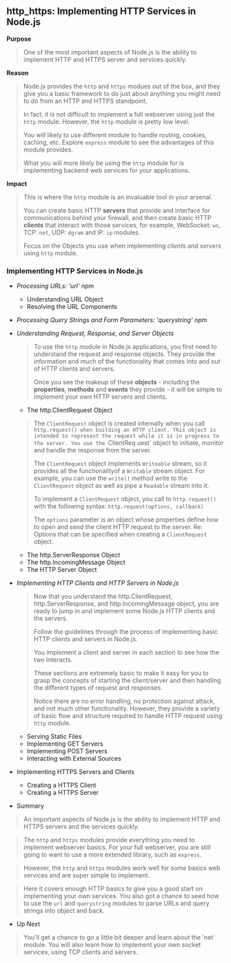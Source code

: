 ## http_https: Implementing HTTP Services in Node.js

**Purpose**
> One of the most important aspects of Node.js is the ability to implement HTTP and HTTPS server and services quickly.

**Reason**
> Node.js provides the `http` and `https` modues out of the box, and they give you a basic framework to do just about anything you might need to do from an HTTP and HTTPS standpoint.
>
> In fact, it is not difficult to implement a full webserver using just the `http` module. However, the `http` module is pretty low level.
>
> You will likely to use different module to handle routing, cookies, caching, etc. Explore `express` module to see the  advantages of this module provides.
>
> What you will more likely be using the `http` module for is implementing backend web services for your applications.

**Impact**
> This is where the `http` module is an invaluable tool in your arsenal.
>
> You can create basic HTTP **servers** that provide and interface for communications behind your firewall, and then create basic HTTP **clients** that interact with those services, for example, WebSocket: `ws`, TCP: `net`, UDP: `dgram` and IP: `ip`  modules.
>
> Focus on the Objects you use when implementing *clients* and *servers* using `http` module.

### Implementing HTTP Services in Node.js 

- *Processing URLs: 'url' npm*
  - Understanding URL Object
  - Resolving the URL Components
	
- *Processing Query Strings and Form Parameters: 'querystring' npm*

- *Understanding Request, Response, and Server Objects*
  > To use the `http` module in Node.js applications, you first need to understand the request and response objects. They provide the 
  > information and much of the functionality that comes into and out of HTTP clients and servers.
  >
  > Once you see the makeup of these **objects** - including the **properties**, **methods** and **events** they provide - it will be simple to implement your own HTTP servers and clients.
  
  - The http.ClientRequest Object
  > The `ClientRequest` object is created internally when you call `http.request() when building an HTTP client. This object is intended to represent the request
  > while it is in progress to the server. You use the `ClientReq uest` object to initiate, monitor and handle the response from the server.
  >
  > The `ClientRequest` object implements `Writeable` stream, so it provides all the functionalityof a `Writable` stream object. For example, you can use the 
  > `write()` method write to the `ClientRequest` object as well as pipe a `Readable` stream into it.
  >
  > To implement a `ClientRequest` object, you call to `http.request()` with the following syntax:
  > `http.request(options, callback)`
  >
  > The `options` parameter is an object whose properties define how to open and send the client HTTP request to the server. Re: Options that can be specified when
  > creating a `ClientRequest` object.
  
  - The http.ServerResponse Object
  - The http.IncomingMessage Object
  - The HTTP Server Object
	
- *Implementing HTTP Clients and HTTP Servers in Node.js*
	> Now that you understand the http.ClientRequest, http.ServerResponse, and http.IncomingMessage object, you are ready to jump in and implement some
	> Node.js HTTP clients and the servers.
	>
	> Follow the guidelines through the process of implementing basic HTTP clients and servers in Node.js.
	>
	> You implement a client and server in each section to see how the two interacts.
	>
	> These sections are extremely basic to make it easy for you to grasp the concepts of starting the client/server and then handling the different types of request and responses.
	>
	> Notice there are no error handling, no protection against attack, and not much other functionality. However, they provide a variety of basic flow and structure required to handle HTTP request using `http` module.
	
  - Serving Static Files
  - Implementing GET Servers
  - Implementing POST Servers
  - Interacting with External Sources

- Implementing HTTPS Servers and Clients
  - Creating a HTTPS Client
  - Creating a HTTPS Server

- Summary
> An important aspects of Node.js is the ability to implement HTTP and HTTPS servers and the services quickly.

> The `http` and `https` modules provide everything you need to implement webserver basics. For your full webserver, you are still going to want to use a more extended library, such  as `express`. 

> However, the `http` and `https` modules work well for some basics web services and are super simple to implement.

> Here it covers enough HTTP basics to give you a good start on implementing your own services. You also got a chance to seed how to use the `url` and `querystring` modules to parse URLs and query strings into object and back.

- Up Next
> You'll get a chance to go a little bit deeper and learn about the 'net` module. You will also learn how to implement your own socket services, using TCP clients and servers.

